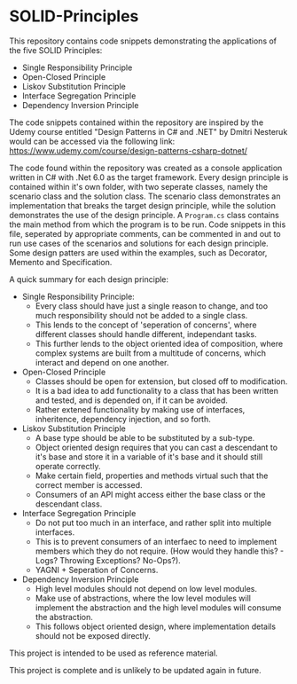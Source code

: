 # SOLID-Principles

This repository contains code snippets demonstrating the applications of the five SOLID Principles:
- Single Responsibility Principle
- Open-Closed Principle
- Liskov Substitution Principle
- Interface Segregation Principle
- Dependency Inversion Principle

The code snippets contained within the repository are inspired by the Udemy course entitled "Design Patterns in C# and .NET" by Dmitri Nesteruk would can be accessed via the following link: https://www.udemy.com/course/design-patterns-csharp-dotnet/

The code found within the repository was created as a console application written in C# with .Net 6.0 as the target framework. Every design principle is contained within it's own folder, with two seperate classes, namely the scenario class and the solution class. The scenario class demonstrates an implementation that breaks the target design principle, while the solution demonstrates the use of the design principle. A `Program.cs` class contains the main method from which the program is to be run. Code snippets in this file, seperated by appropriate comments, can be commented in and out to run use cases of the scenarios and solutions for each design principle. Some design patters are used within the examples, such as Decorator, Memento and Specification.

A quick summary for each design principle:

- Single Responsibility Principle:
  - Every class should have just a single reason to change, and too much responsibility should not be added to a single class.
  - This lends to the concept of 'seperation of concerns', where different classes should handle different, independant tasks.
  - This further lends to the object oriented idea of composition, where complex systems are built from a multitude of concerns, which interact and depend on one another.
- Open-Closed Principle
  - Classes should be open for extension, but closed off to modification.
  - It is a bad idea to add functionality to a class that has been written and tested, and is depended on, if it can be avoided.
  - Rather extened functionality by making use of interfaces, inheritence, dependency injection, and so forth.
- Liskov Substitution Principle
  - A base type should be able to be substituted by a sub-type.
  - Object oriented design requires that you can cast a descendant to it's base and store it in a variable of it's base and it should still operate correctly.
  - Make certain field, properties and methods virtual such that the correct member is accessed.
  - Consumers of an API might access either the base class or the descendant class.
- Interface Segregation Principle
  - Do not put too much in an interface, and rather split into multiple interfaces.
  - This is to prevent consumers of an interfaec to need to implement members which they do not require. (How would they handle this? - Logs? Throwing Exceptions? No-Ops?).
  - YAGNI + Seperation of Concerns.
- Dependency Inversion Principle
  - High level modules should not depend on low level modules.
  - Make use of abstractions, where the low level modules will implement the abstraction and the high level modules will consume the abstraction.
  - This follows object oriented design, where implementation details should not be exposed directly.

This project is intended to be used as reference material.

This project is complete and is unlikely to be updated again in future.
